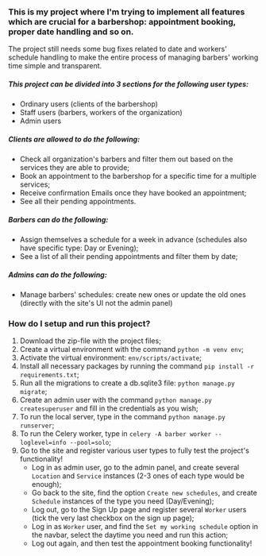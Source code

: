 ### This is my project where I'm trying to implement all features which are crucial for a barbershop: appointment booking, proper date handling and so on.
The project still needs some bug fixes related to date and workers' schedule handling to make the entire process of managing barbers' working time simple and transparent.

##### This project can be divided into 3 sections for the following user types:
  
  - Ordinary users (clients of the barbershop)
  - Staff users (barbers, workers of the organization)
  - Admin users
  
  
##### Clients are allowed to do the following:
  
  - Check all organization's barbers and filter them out based on the services they are able to provide;
  - Book an appointment to the barbershop for a specific time for a multiple services;
  - Receive confirmation Emails once they have booked an appointment;
  - See all their pending appointments.

##### Barbers can do the following:
  - Assign themselves a schedule for a week in advance (schedules also have specific type: Day or Evening);
  - See a list of all their pending appointments and filter them by date;

##### Admins can do the following:
  - Manage barbers' schedules: create new ones or update the old ones (directly with the site's UI not the admin panel)

### How do I setup and run this project?
  1. Download the zip-file with the project files;
  2. Create a virtual environment with the command ```python -m venv env```;
  3. Activate the virtual environment: ```env/scripts/activate```;
  4. Install all necessary packages by running the command ```pip install -r requirements.txt```;
  5. Run all the migrations to create a db.sqlite3 file: ```python manage.py migrate```;
  6. Create an admin user with the command ```python manage.py createsuperuser``` and fill in the credentials as you wish;
  7. To run the local server, type in the command ```python manage.py runserver```;
  8. To run the Celery worker, type in ```celery -A barber worker --loglevel=info --pool=solo```;
  9. Go to the site and register various user types to fully test the project's functionality!
     - Log in as admin user, go to the admin panel, and create several ```Location``` and ```Service``` instances (2-3 ones of each type would be enough);
     - Go back to the site, find the option ```Create new schedules```, and create ```Schedule``` instances of the type you need (Day/Evening);
     - Log out, go to the Sign Up page and register several ```Worker``` users (tick the very last checkbox on the sign up page);
     - Log in as ```Worker``` user, and find the ```Set my working schedule``` option in the navbar, select the daytime you need and run this action;
     - Log out again, and then test the appointment booking functionality!

  
  
